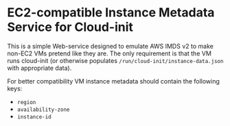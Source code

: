 # EC2-compatible Instance Metadata Service for Cloud-init

This is a simple Web-service designed to emulate AWS IMDS v2 to make non-EC2
VMs pretend like they are.  The only requirement is that the VM runs cloud-init
(or otherwise populates `/run/cloud-init/instance-data.json` with appropriate
data).

For better compatibility VM instance metadata should contain the following
keys:

- `region`
- `availability-zone`
- `instance-id`
